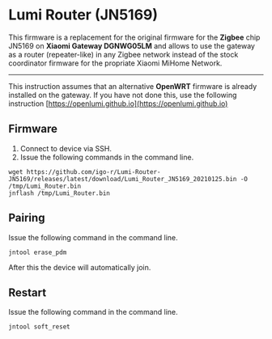 # Lumi Router (JN5169)

This firmware is a replacement for the original firmware for the __Zigbee__ chip JN5169 on __Xiaomi Gateway DGNWG05LM__ and allows to use the gateway as a router (repeater-like) in any Zigbee network instead of the stock coordinator firmware for the propriate Xiaomi MiHome Network.

---

This instruction assumes that an alternative __OpenWRT__ firmware is already installed on the gateway. If you have not done this, use the following instruction [https://openlumi.github.io](https://openlumi.github.io)

## Firmware

1. Connect to device via SSH.
2. Issue the following commands in the command line.

```shell
wget https://github.com/igo-r/Lumi-Router-JN5169/releases/latest/download/Lumi_Router_JN5169_20210125.bin -O /tmp/Lumi_Router.bin 
jnflash /tmp/Lumi_Router.bin
```

## Pairing

Issue the following command in the command line.

```shell
jntool erase_pdm
```

After this the device will automatically join.

## Restart

Issue the following command in the command line.

```shell
jntool soft_reset
```
